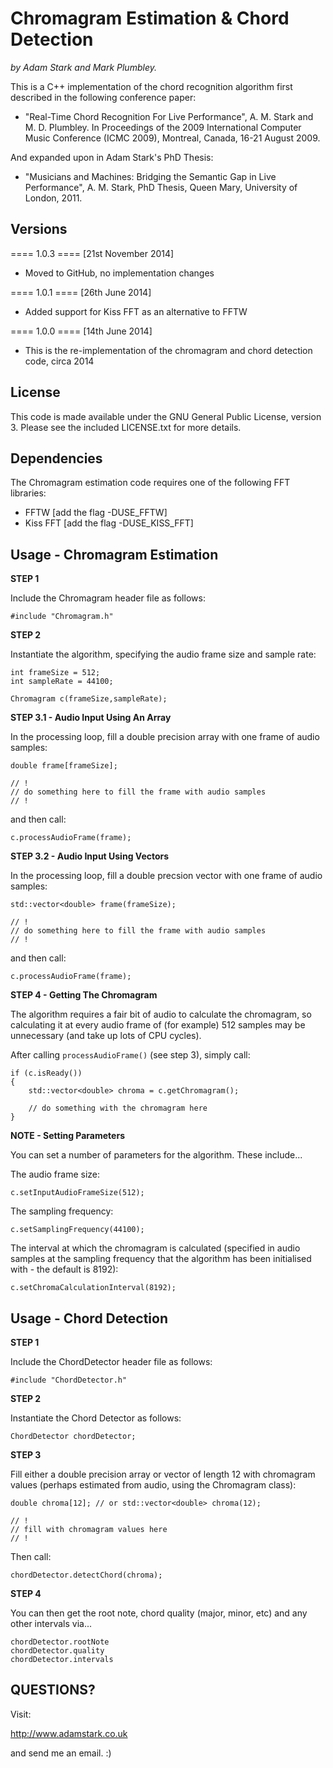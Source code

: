 Chromagram Estimation & Chord Detection
=======================================

*by Adam Stark and Mark Plumbley.*

This is a C++ implementation of the chord recognition algorithm first described 
in the following conference paper:

* "Real-Time Chord Recognition For Live Performance", A. M. Stark and M. D. Plumbley. In Proceedings of the 2009 International Computer Music Conference (ICMC 2009), Montreal, Canada, 16-21 August 2009.

And expanded upon in Adam Stark's PhD Thesis:

* "Musicians and Machines: Bridging the Semantic Gap in Live Performance", A. M. Stark, PhD Thesis, Queen Mary, University of London, 2011.

Versions
--------

==== 1.0.3 ==== [21st November 2014]

* Moved to GitHub, no implementation changes

==== 1.0.1 ==== [26th June 2014]

* Added support for Kiss FFT as an alternative to FFTW

==== 1.0.0 ==== [14th June 2014]

* This is the re-implementation of the chromagram and chord detection code, circa 2014


License
-------

This code is made available under the GNU General Public License, version 3. Please see the included LICENSE.txt for more details.

Dependencies
------------

The Chromagram estimation code requires one of the following FFT libraries: 

* FFTW [add the flag -DUSE_FFTW]
* Kiss FFT [add the flag -DUSE_KISS_FFT]


Usage - Chromagram Estimation
-----------------------------

**STEP 1**

Include the Chromagram header file as follows:

	#include "Chromagram.h"
	
**STEP 2**

Instantiate the algorithm, specifying the audio frame size and sample rate:

	int frameSize = 512;
	int sampleRate = 44100;

	Chromagram c(frameSize,sampleRate); 

**STEP 3.1 - Audio Input Using An Array**

In the processing loop, fill a double precision array with one frame of audio samples: 

	double frame[frameSize]; 
	
	// !
	// do something here to fill the frame with audio samples
	// !

and then call:

	c.processAudioFrame(frame);
	

**STEP 3.2 - Audio Input Using Vectors**

In the processing loop, fill a double precsion vector with one frame of audio samples:

	std::vector<double> frame(frameSize); 
	
	// !
	// do something here to fill the frame with audio samples
	// !

and then call:

	c.processAudioFrame(frame);	


**STEP 4 - Getting The Chromagram**

The algorithm requires a fair bit of audio to calculate the chromagram, so calculating it at every audio frame of (for example) 512 samples may be unnecessary (and take up lots of CPU cycles).

After calling `processAudioFrame()` (see step 3), simply call:

	if (c.isReady())
	{
		std::vector<double> chroma = c.getChromagram();
		
		// do something with the chromagram here
	}
	
**NOTE - Setting Parameters**

You can set a number of parameters for the algorithm. These include...

The audio frame size:

	c.setInputAudioFrameSize(512);

The sampling frequency:

	c.setSamplingFrequency(44100);
	
The interval at which the chromagram is calculated (specified in audio samples at the sampling frequency that the algorithm has been initialised with - the default is 8192):

	c.setChromaCalculationInterval(8192);


Usage - Chord Detection
-----------------------

**STEP 1**

Include the ChordDetector header file as follows:

	#include "ChordDetector.h"

**STEP 2**

Instantiate the Chord Detector as follows:

	ChordDetector chordDetector;

**STEP 3**

Fill either a double precision array or vector of length 12 with chromagram values (perhaps estimated from audio, using the Chromagram class):

	double chroma[12]; // or std::vector<double> chroma(12);
	
	// !
	// fill with chromagram values here
	// !
	
Then call:

	chordDetector.detectChord(chroma);
	
**STEP 4**

You can then get the root note, chord quality (major, minor, etc) and any other intervals via...

	chordDetector.rootNote
    chordDetector.quality
    chordDetector.intervals
    
 
QUESTIONS?
----------

Visit:

http://www.adamstark.co.uk 

and send me an email. :)
	